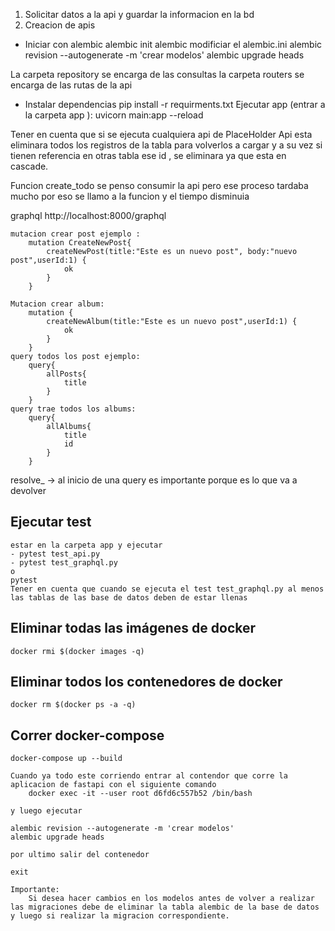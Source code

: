 1. Solicitar datos a la api y guardar la informacion en la bd
2. Creacion de apis


- Iniciar con alembic 
    alembic init alembic
    modificiar el alembic.ini
    alembic revision --autogenerate -m 'crear modelos'
    alembic upgrade heads

La carpeta repository se encarga de las consultas
la carpeta routers se encarga de las rutas de la api
- Instalar dependencias
    pip install -r requirments.txt
Ejecutar app (entrar a la carpeta app ):
    uvicorn main:app --reload

Tener en cuenta que si se ejecuta cualquiera api de PlaceHolder Api esta eliminara todos los registros de la tabla para volverlos a cargar
y a su vez si tienen referencia en otras tabla ese id , se eliminara ya que esta en cascade.

Funcion create_todo 
    se penso consumir la api pero ese proceso tardaba mucho por eso se llamo a la funcion y el tiempo disminuia


graphql
    http://localhost:8000/graphql
    
    mutacion crear post ejemplo :
        mutation CreateNewPost{
            createNewPost(title:"Este es un nuevo post", body:"nuevo post",userId:1) {
                ok
            }
        }
    
    Mutacion crear album:
        mutation {
            createNewAlbum(title:"Este es un nuevo post",userId:1) {
                ok
            }
        }
    query todos los post ejemplo:
        query{
            allPosts{
                title
            }
        }
    query trae todos los albums:           
        query{
            allAlbums{
                title
                id
            }
        }

resolve_ -> al inicio de una query es importante porque es lo que va a devolver

## Ejecutar test 
    estar en la carpeta app y ejecutar
    - pytest test_api.py
    - pytest test_graphql.py
    o
    pytest
    Tener en cuenta que cuando se ejecuta el test test_graphql.py al menos las tablas de las base de datos deben de estar llenas

## Eliminar todas las imágenes de docker
    docker rmi $(docker images -q)

## Eliminar todos los contenedores de docker
    docker rm $(docker ps -a -q)

## Correr docker-compose

    docker-compose up --build

    Cuando ya todo este corriendo entrar al contendor que corre la aplicacion de fastapi con el siguiente comando
        docker exec -it --user root d6fd6c557b52 /bin/bash

    y luego ejecutar

    alembic revision --autogenerate -m 'crear modelos'
    alembic upgrade heads

    por ultimo salir del contenedor

    exit
    
    Importante:
        Si desea hacer cambios en los modelos antes de volver a realizar las migraciones debe de eliminar la tabla alembic de la base de datos y luego si realizar la migracion correspondiente.
        


